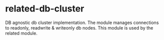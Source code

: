 # related-db-cluster

DB agnostic db cluster implementation. The module manages connections to readonly, readwrite & writeonly db nodes. This module is used by the related module. 